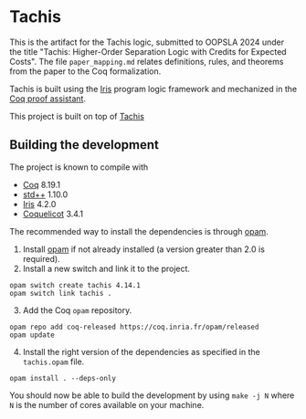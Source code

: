 # Tachis

This is the artifact for the Tachis logic, submitted to OOPSLA 2024 under the title "Tachis: Higher-Order Separation Logic with Credits for Expected Costs". The file `paper_mapping.md` relates definitions, rules, and theorems from the paper to the Coq formalization. 

Tachis is built using the [Iris](https://iris-project.org) program logic framework and mechanized in the [Coq proof assistant](https://coq.inria.fr/). 

This project is built on top of [Tachis](https://github.com/logsem/tachis)

## Building the development

The project is known to compile with

- [Coq](https://coq.inria.fr/) 8.19.1
- [std++](https://gitlab.mpi-sws.org/iris/stdpp) 1.10.0
- [Iris](https://gitlab.mpi-sws.org/iris/iris/) 4.2.0
- [Coquelicot](https://gitlab.inria.fr/coquelicot/coquelicot/) 3.4.1

The recommended way to install the dependencies is through [opam](https://opam.ocaml.org/doc/Install.html).

1. Install [opam](https://opam.ocaml.org/doc/Install.html) if not already installed (a version greater than 2.0 is required).
2. Install a new switch and link it to the project.
```
opam switch create tachis 4.14.1
opam switch link tachis .
```
3. Add the Coq `opam` repository.
```
opam repo add coq-released https://coq.inria.fr/opam/released
opam update
```
4. Install the right version of the dependencies as specified in the `tachis.opam` file.
```
opam install . --deps-only
```

You should now be able to build the development by using `make -j N` where `N` is the number of cores available on your machine.
